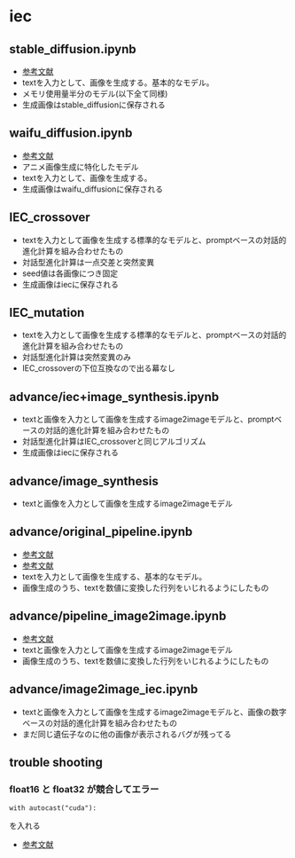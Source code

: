 # iec
## stable_diffusion.ipynb
- [参考文献](https://huggingface.co/CompVis/stable-diffusion-v1-4)
- textを入力として、画像を生成する。基本的なモデル。
- メモリ使用量半分のモデル(以下全て同様)
- 生成画像はstable_diffusionに保存される
## waifu_diffusion.ipynb
- [参考文献](https://huggingface.co/hakurei/waifu-diffusion)
- アニメ画像生成に特化したモデル
- textを入力として、画像を生成する。
- 生成画像はwaifu_diffusionに保存される
## IEC_crossover
- textを入力として画像を生成する標準的なモデルと、promptベースの対話的進化計算を組み合わせたもの
- 対話型進化計算は一点交差と突然変異
- seed値は各画像につき固定
- 生成画像はiecに保存される
## IEC_mutation
- textを入力として画像を生成する標準的なモデルと、promptベースの対話的進化計算を組み合わせたもの
- 対話型進化計算は突然変異のみ
- IEC_crossoverの下位互換なので出る幕なし
## advance/iec+image_synthesis.ipynb
- textと画像を入力として画像を生成するimage2imageモデルと、promptベースの対話的進化計算を組み合わせたもの
- 対話型進化計算はIEC_crossoverと同じアルゴリズム
- 生成画像はiecに保存される
## advance/image_synthesis
- textと画像を入力として画像を生成するimage2imageモデル
## advance/original_pipeline.ipynb
- [参考文献](https://torch.classcat.com/2022/10/11/huggingface-diffusers-0-4-notebook-stable-diffusion/)
- [参考文献](https://huggingface.co/blog/stable_diffusion)
- textを入力として画像を生成する、基本的なモデル。
- 画像生成のうち、textを数値に変換した行列をいじれるようにしたもの
## advance/pipeline_image2image.ipynb
- [参考文献](https://towardsdatascience.com/stable-diffusion-using-hugging-face-variations-of-stable-diffusion-56fd2ab7a265)
- textと画像を入力として画像を生成するimage2imageモデル
- 画像生成のうち、textを数値に変換した行列をいじれるようにしたもの
## advance/image2image_iec.ipynb
- textと画像を入力として画像を生成するimage2imageモデルと、画像の数字ベースの対話的進化計算を組み合わせたもの
- まだ同じ遺伝子なのに他の画像が表示されるバグが残ってる
## trouble shooting
### float16 と float32 が競合してエラー
```
with autocast("cuda"):
```
を入れる  
- [参考文献](https://td2sk.hatenablog.com/entry/2022/08/24/001630)
